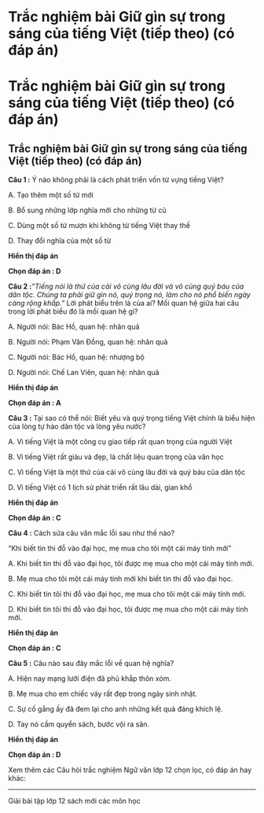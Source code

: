 # Trắc nghiệm bài Giữ gìn sự trong sáng của tiếng Việt (tiếp theo) (có đáp án)

# Trắc nghiệm bài Giữ gìn sự trong sáng của tiếng Việt (tiếp theo) (có đáp án)

## Trắc nghiệm bài Giữ gìn sự trong sáng của tiếng Việt (tiếp theo) (có đáp án)

**Câu 1 :** Ý nào không phải là cách phát triển vốn từ vựng tiếng Việt? 

A. Tạo thêm một số từ mới

B. Bổ sung những lớp nghĩa mới cho những từ cũ

C. Dùng một số từ mượn khi không từ tiếng Việt thay thế 

D. Thay đổi nghĩa của một số từ

**Hiển thị đáp án**

**Chọn đáp án : D**

**Câu 2 :**_“Tiếng nói là thứ của cải vô cùng lâu đời và vô cùng quý báu của dân tộc. Chúng ta phải giữ gìn nó, quý trọng nó, làm cho nó phổ biến ngày càng rộng khắp.”_ Lời phát biểu trên là của ai? Mối quan hệ giữa hai câu trong lời phát biểu đó là mối quan hệ gì? 

A. Người nói: Bác Hồ, quan hệ: nhân quả

B. Người nói: Phạm Văn Đồng, quan hệ: nhân quả

C. Người nói: Bác Hồ, quan hệ: nhượng bộ

D. Người nói: Chế Lan Viên, quan hệ: nhân quả

**Hiển thị đáp án**

**Chọn đáp án : A**

**Câu 3 :** Tại sao có thể nói: Biết yêu và quý trọng tiếng Việt chính là biểu hiện của lòng tự hào dân tộc và lòng yêu nước? 

A. Vì tiếng Việt là một công cụ giao tiếp rất quan trọng của người Việt 

B. Vì tiếng Việt rất giàu và đẹp, là chất liệu quan trọng của văn học

C. Vì tiếng Việt là một thứ của cải vô cùng lâu đời và quý báu của dân tộc

D. Vì tiếng Việt có 1 lịch sử phát triển rất lâu dài, gian khổ

**Hiển thị đáp án**

**Chọn đáp án : C**

**Câu 4 :** Cách sửa câu văn mắc lỗi sau như thế nào? 

“Khi biết tin thi đỗ vào đại học, mẹ mua cho tôi một cái máy tính mới”

A. Khi biết tin thi đỗ vào đại học, tôi được mẹ mua cho một cái máy tính mới. 

B. Mẹ mua cho tôi một cái máy tính mới khi biết tin thi đỗ vào đại học.

C. Khi biết tin tôi thi đỗ vào đại học, mẹ mua cho tôi một cái máy tính mới.

D. Khi biết tin tôi thi đỗ vào đại học, tôi được mẹ mua cho một cái máy tính mới. 

**Hiển thị đáp án**

**Chọn đáp án : C**

**Câu 5 :** Câu nào sau đây mắc lỗi về quan hệ nghĩa? 

A. Hiện nay mạng lưới điện đã phủ khắp thôn xóm.

B. Mẹ mua cho em chiếc váy rất đẹp trong ngày sinh nhật. 

C. Sự cố gắng ấy đã đem lại cho anh những kết quả đáng khích lệ.

D. Tay nó cầm quyển sách, bước vội ra sân. 

**Hiển thị đáp án**

**Chọn đáp án : D**

Xem thêm các Câu hỏi trắc nghiệm Ngữ văn lớp 12 chọn lọc, có đáp án hay khác:

* * *

Giải bài tập lớp 12 sách mới các môn học
